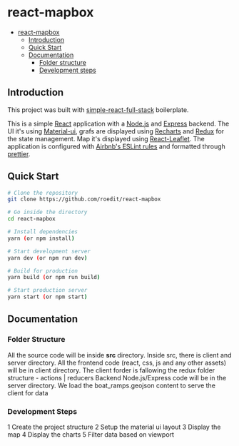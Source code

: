 # react-mapbox
- [react-mapbox](#react-mapbox)
  - [Introduction](#introduction)
  - [Quick Start](#quick-start)
  - [Documentation](#documentation)
    - [Folder structure](#folder-structure)
    - [Development steps](#development-steps)

## Introduction

This project was built with [simple-react-full-stack](https://github.com/crsandeep/simple-react-full-stack) boilerplate.

This is a simple [React](https://reactjs.org/) application with a [Node.js](https://nodejs.org/en/) and [Express](https://expressjs.com/) backend. 
The UI it's using [Material-ui](https://material-ui.com/), grafs are displayed using [Recharts](http://recharts.org/en-US/) and [Redux](https://redux.js.org/introduction/getting-started) for the state management.
Map it's displayed using [React-Leaflet](https://react-leaflet.js.org/).
The application is configured with [Airbnb's ESLint rules](https://github.com/airbnb/javascript) and formatted through [prettier](https://prettier.io/).

## Quick Start

```bash
# Clone the repository
git clone https://github.com/roedit/react-mapbox

# Go inside the directory
cd react-mapbox

# Install dependencies
yarn (or npm install)

# Start development server
yarn dev (or npm run dev)

# Build for production
yarn build (or npm run build)

# Start production server
yarn start (or npm start)
```

## Documentation

### Folder Structure

All the source code will be inside **src** directory. Inside src, there is client and server directory. 
All the frontend code (react, css, js and any other assets) will be in client directory. 
The client forder is fallowing the redux folder structure - actions | reducers 
Backend Node.js/Express code will be in the server directory.
We load the boat_ramps.geojson content to serve the client for data

### Development Steps
1 Create the project structure 
2 Setup the material ui layout
3 Display the map
4 Display the charts
5 Filter data based on viewport